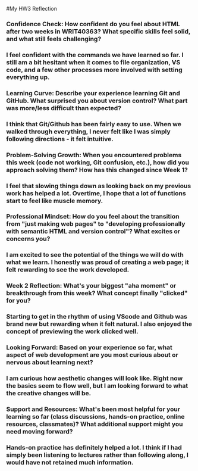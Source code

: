 #My HW3 Reflection

<h3> Confidence Check: How confident do you feel about HTML after two weeks in WRIT40363? What specific skills feel solid, and what still feels challenging? <h3>

I feel confident with the commands we have learned so far. I still am a bit hesitant when it comes to file organization, VS code, and a few other processes more involved with setting everything up.

<h3> Learning Curve: Describe your experience learning Git and GitHub. What surprised you about version control? What part was more/less difficult than expected? <h3>

I think that Git/Github has been fairly easy to use. When we walked through everything, I never felt like I was simply following directions - it felt intuitive.

<h3>Problem-Solving Growth: When you encountered problems this week (code not working, Git confusion, etc.), how did you approach solving them? How has this changed since Week 1?<h3>

I feel that slowing things down as looking back on my previous work has helped a lot. Overtime, I hope that a lot of functions start to feel like muscle memory.

<h3>Professional Mindset: How do you feel about the transition from "just making web pages" to "developing professionally with semantic HTML and version control"? What excites or concerns you?<h3>

I am excited to see the potential of the things we will do with what we learn. I honestly was proud of creating a web page; it felt rewarding to see the work developed. 


<h3>Week 2 Reflection: What's your biggest "aha moment" or breakthrough from this week? What concept finally "clicked" for you? <h3>

Starting to get in the rhythm of using VScode and Github was brand new but rewarding when it felt natural. I also enjoyed the concept of previewing the work clicked well.

<h3>Looking Forward: Based on your experience so far, what aspect of web development are you most curious about or nervous about learning next?<h3>

I am curious how aesthetic changes will look like. Right now the basics seem to flow well, but I am looking forward to what the creative changes will be. 


<h3>Support and Resources: What's been most helpful for your learning so far (class discussions, hands-on practice, online resources, classmates)? What additional support might you need moving forward?<h3>

Hands-on practice has definitely helped a lot. I think if I had simply been listening to lectures rather than following along, I would have not retained much information.